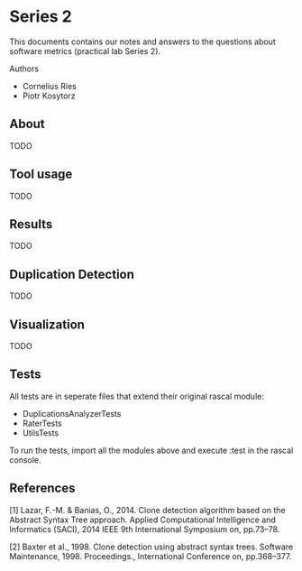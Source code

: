 # Series 2

This documents contains our notes and answers to the questions about software metrics (practical lab Series 2).

Authors

* Cornelius Ries
* Piotr Kosytorz

## About

TODO

## Tool usage

TODO

## Results

TODO

## Duplication Detection

TODO

## Visualization

TODO

## Tests

All tests are in seperate files that extend their original rascal module:

* DuplicationsAnalyzerTests
* RaterTests
* UtilsTests

To run the tests, import all the modules above and execute :test in the rascal console.

## References

\[1\] Lazar, F.-M. & Banias, O., 2014. Clone detection algorithm based on the Abstract Syntax Tree approach. Applied Computational Intelligence and Informatics (SACI), 2014 IEEE 9th International Symposium on, pp.73–78.

\[2\] Baxter et al., 1998. Clone detection using abstract syntax trees. Software Maintenance, 1998. Proceedings., International Conference on, pp.368–377.
